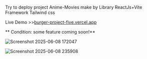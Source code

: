 Try to deploy project Anime-Movies make by Library ReactJs+Vite Framework Tailwind css 

Live Demo >>[burger-project-five.vercel.app](https://burger-project-five.vercel.app/)

** Condition: some feature coming soon!**



![Screenshot 2025-06-08 172047](https://github.com/user-attachments/assets/93553462-ad29-44db-be87-389feff49a94)


![Screenshot 2025-06-08 235908](https://github.com/user-attachments/assets/be65210b-a9da-4bf7-b722-a587613cdf9d)
